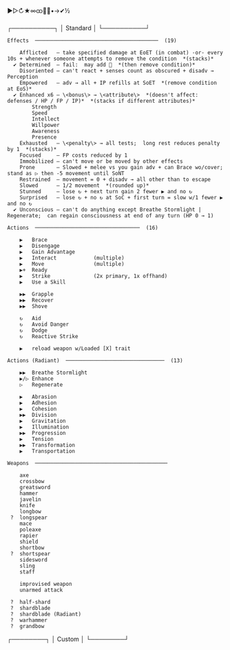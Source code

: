 ▶▷↻★∞ထ🔵🔴•→✔½

  ┌──────────┐
  │ Standard │
  └──────────┘

    Effects  ────────────────────────────────────────  (19)

        Afflicted   — take specified damage at EoET (in combat) -or- every 10s + whenever someone attempts to remove the condition  *(stacks)*
      ✔ Determined  — fail:  may add 🔵  *(then remove condition)*
        Disoriented — can't react + senses count as obscured + disadv → Perception
        Empowered   — adv → all + IP refills at SoET  *(remove condition at EoS)*
      ✔ Enhanced x6 — \<bonus\> → \<attribute\>  *(doesn't affect: defenses / HP / FP / IP)*  *(stacks if different attributes)*
            Strength
            Speed
            Intellect
            Willpower
            Awareness
            Presence
        Exhausted   — \<penalty\> → all tests;  long rest reduces penalty by 1  *(stacks)*
        Focused     — FP costs reduced by 1
        Immobilized — can't move or be moved by other effects
        Prone       — Slowed + melee vs you gain adv + can Brace wo/cover;  stand as ▷ then -5 movement until SoNT
        Restrained  — movement = 0 + disadv → all other than to escape
        Slowed      — 1/2 movement  *(rounded up)*
        Stunned     — lose ↻ + next turn gain 2 fewer ▶ and no ↻
        Surprised   — lose ↻ + no ↻ at SoC + first turn = slow w/1 fewer ▶ and no ↻
      ✔ Unconscious — can't do anything except Breathe Stormlight | Regenerate;  can regain consciousness at end of any turn (HP 0 → 1)

    Actions  ──────────────────────────────────  (16)

        ▶   Brace
        ▶   Disengage
        ▶   Gain Advantage
        ▶   Interact            (multiple)
        ▶   Move                (multiple)
        ▶+  Ready
        ▶   Strike              (2x primary, 1x offhand)
        ▶   Use a Skill

        ▶▶  Grapple
        ▶▶  Recover
        ▶▶  Shove

        ↻   Aid
        ↻   Avoid Danger
        ↻   Dodge
        ↻   Reactive Strike

        ▶   reload weapon w/Loaded [X] trait

    Actions (Radiant)  ────────────────────────────────  (13)

        ▶▶  Breathe Stormlight
        ▶/▷ Enhance
        ▷   Regenerate

        ▶   Abrasion
        ▶   Adhesion
        ▶   Cohesion
        ▶▶  Division
        ▶   Gravitation
        ▶   Illumination
        ▶▶  Progression
        ▶   Tension
        ▶▶  Transformation
        ▶   Transportation

    Weapons  ───────────────────────────────────────────

        axe
        crossbow
        greatsword
        hammer
        javelin
        knife
        longbow
     ?  longspear
        mace
        poleaxe
        rapier
        shield
        shortbow
     ?  shortspear
        sidesword
        sling
        staff

        improvised weapon
        unarmed attack

     ?  half-shard
     ?  shardblade
     ?  shardblade (Radiant)
     ?  warhammer
     ?  grandbow


  ┌────────┐
  │ Custom │
  └────────┘








